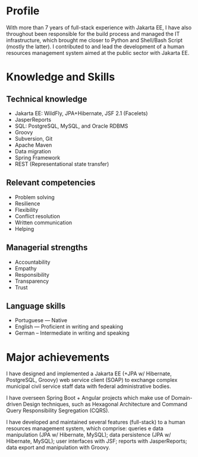 # Profile

With more than 7 years of full-stack experience with Jakarta EE, I have also
throughout been responsible for the build process and managed the IT
infrastructure, which brought me closer to Python and Shell/Bash Script (mostly
the latter). I contributed to and lead the development of a human resources
management system aimed at the public sector with Jakarta EE.

# Knowledge and Skills

## Technical knowledge

- Jakarta EE: WildFly, JPA+Hibernate, JSF 2.1 (Facelets)
- JasperReports
- SQL: PostgreSQL, MySQL, and Oracle RDBMS
- Groovy
- Subversion, Git
- Apache Maven
- Data migration
- Spring Framework
- REST (Representational state transfer)

## Relevant competencies

- Problem solving
- Resilience
- Flexibility
- Conflict resolution
- Written communication
- Helping

## Managerial strengths

- Accountability
- Empathy
- Responsibility
- Transparency
- Trust

## Language skills

- Portuguese — Native
- English — Proficient in writing and speaking
- German – Intermediate in writing and speaking

# Major achievements

I have designed and implemented a Jakarta EE (+JPA w/ Hibernate, PostgreSQL,
Groovy) web service client (SOAP) to exchange complex municipal civil service
staff data with federal administrative bodies.

I have overseen Spring Boot + Angular projects which make use of Domain-driven
Design techniques, such as Hexagonal Architecture and Command Query
Responsibility Segregation (CQRS).

I have developed and maintained several features (full-stack) to a human
resources management system, which comprise: queries e data manipulation (JPA w/
Hibernate, MySQL); data persistence (JPA w/ Hibernate, MySQL); user interfaces
with JSF; reports with JasperReports; data export and manipulation with Groovy.
